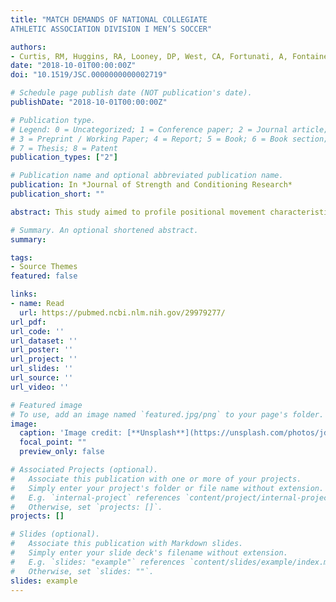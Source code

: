 ```yaml
---
title: "MATCH DEMANDS OF NATIONAL COLLEGIATE
ATHLETIC ASSOCIATION DIVISION I MEN’S SOCCER"

authors: 
- Curtis, RM, Huggins, RA, Looney, DP, West, CA, Fortunati, A, Fontaine, GJ, and Casa, DJ
date: "2018-10-01T00:00:00Z"
doi: "10.1519/JSC.0000000000002719"

# Schedule page publish date (NOT publication's date).
publishDate: "2018-10-01T00:00:00Z"

# Publication type.
# Legend: 0 = Uncategorized; 1 = Conference paper; 2 = Journal article;
# 3 = Preprint / Working Paper; 4 = Report; 5 = Book; 6 = Book section;
# 7 = Thesis; 8 = Patent
publication_types: ["2"]

# Publication name and optional abbreviated publication name.
publication: In *Journal of Strength and Conditioning Research*
publication_short: ""

abstract: This study aimed to profile positional movement characteristics of National Collegiate Athletic Association (NCAA) Division I male soccer players. Eighteen Division I male soccer players were monitored using global positioning systems, inertial movement, and heart rate (HR) technology during 24 matches over a full competitive season (N = 235 observations). Positional groups were classified as either a forward (F), center midfielder (CM), wide midfielder (WM), or defender (D). Movement was profiled by locomotor (walking [0-7.19 km·h], jogging [7.20-14.39 km·h], running [14.40-21.59 km·h], and sprinting [>21.6 km·h]), and acceleration/deceleration characteristics (low intensity [0-1.99 m·s], moderate intensity [2-3.99 m·s], and high intensity [>4 m·s]). Players averaged distances of 9,367 ± 2,149 m per match at speeds of 91 ± 20 m·min and physiological intensities of 78 ± 8 %HRmax. Center midfielder demonstrated the highest average speeds (97 ± 20 m·min) and covered the most distance (9,941 ± 2,140 m). Wide midfielder accumulated the most sprint distance (391 ± 145 m) and high-intensity accelerations (129 ± 30 n)/decelerations (96 ± 24 n). Several practically meaningful differences exist between positions for internal and external load metrics. Match loads seen in NCAA Division I soccer vary from reports of professional soccer; however, the effects of match regulation, structure, and congestion, which are unique to NCAA soccer, require further investigation. Physical and physiological load monitoring of NCAA soccer may aid coaches and practitioners in the periodization of training programs leading up to and during a competitive soccer season. These data speak to the necessity for examining both internal and external loads by position.

# Summary. An optional shortened abstract.
summary: 

tags:
- Source Themes
featured: false

links:
- name: Read
  url: https://pubmed.ncbi.nlm.nih.gov/29979277/
url_pdf: 
url_code: ''
url_dataset: ''
url_poster: ''
url_project: ''
url_slides: ''
url_source: ''
url_video: ''

# Featured image
# To use, add an image named `featured.jpg/png` to your page's folder.
image:
  caption: 'Image credit: [**Unsplash**](https://unsplash.com/photos/jdD8gXaTZsc)'
  focal_point: ""
  preview_only: false

# Associated Projects (optional).
#   Associate this publication with one or more of your projects.
#   Simply enter your project's folder or file name without extension.
#   E.g. `internal-project` references `content/project/internal-project/index.md`.
#   Otherwise, set `projects: []`.
projects: []

# Slides (optional).
#   Associate this publication with Markdown slides.
#   Simply enter your slide deck's filename without extension.
#   E.g. `slides: "example"` references `content/slides/example/index.md`.
#   Otherwise, set `slides: ""`.
slides: example
---
```


